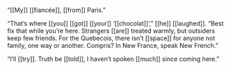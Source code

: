 “[[My]] [[fiancée]], [[from]] Paris.”

“That’s where [[you]] [[got]] [[your]] ‘[[chocolat]]’,” [[he]] [[laughed]]. “Best fix that while you’re here. Strangers [[are]] treated warmly, but outsiders keep few friends. For the Quebecois, there isn’t [[space]] for anyone not family, one way or another. Compris? In New France, speak New French.”

“I’ll [[try]]. Truth be [[told]], I haven’t spoken [[much]] since coming here.”